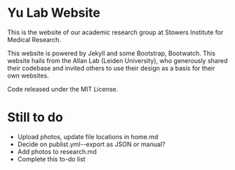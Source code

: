 # Yu Lab Website

This is the website of our academic research group at Stowers Institute for Medical Research.

This website is powered by Jekyll and some Bootstrap, Bootwatch. This website hails from the Allan Lab (Leiden University), who generously shared their codebase and invited others to use their design as a basis for their own websites.

Code released under the MIT License.

# Still to do

+ Upload photos, update file locations in home.md
+ Decide on publist.yml--export as JSON or manual?
+ Add photos to research.md
+ Complete this to-do list